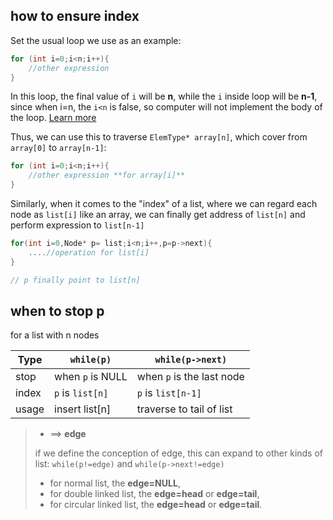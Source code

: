 ## how to ensure index

Set the usual loop we use as an example:

```c
for (int i=0;i<n;i++){
    //other expression
}
```

In this loop, the final value of `i` will be **n**, while the `i` inside loop will be **n-1**,
since when i=n, the `i<n` is false, so computer will not implement the body of the loop. [Learn more](../note/loop.md#for-loop)

Thus, we can use this to traverse `ElemType* array[n]`, which cover from `array[0]` to `array[n-1]`:

```c
for (int i=0;i<n;i++){
    //other expression **for array[i]**
}
```

Similarly, when it comes to the "index" of a list, where we can regard each node as `list[i]` like an array,
we can finally get address of `list[n]` and perform expression to `list[n-1]`

```c
for(int i=0,Node* p= list;i<n;i++,p=p->next){
    ....//operation for list[i]
}

// p finally point to list[n]
```

## when to stop p

for a list with n nodes

| Type  | `while(p)`       | `while(p->next)`          |
| ----- | ---------------- | ------------------------- |
| stop  | when `p` is NULL | when `p` is the last node |
| index | `p` is `list[n]` | `p` is `list[n-1]`        |
| usage | insert list[n]   | traverse to tail of list  |

>  - ⟹ **edge**
> 
>   if we define the conception of edge, this can expand to other kinds of list:
 `while(p!=edge)` and `while(p->next!=edge)`
>    - for normal list, the **edge=NULL**, 
>    - for double linked list, the **edge=head** or **edge=tail**, 
>    - for circular linked list, the **edge=head** or **edge=tail**.
